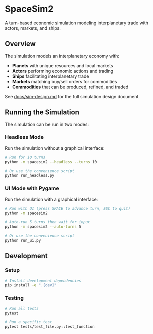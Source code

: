 # SpaceSim2

A turn-based economic simulation modeling interplanetary trade with actors, markets, and ships.

## Overview

The simulation models an interplanetary economy with:
- **Planets** with unique resources and local markets
- **Actors** performing economic actions and trading
- **Ships** facilitating interplanetary trade
- **Markets** matching buy/sell orders for commodities
- **Commodities** that can be produced, refined, and traded

See [docs/sim-design.md](docs/sim-design.md) for the full simulation design document.

## Running the Simulation

The simulation can be run in two modes:

### Headless Mode

Run the simulation without a graphical interface:

```bash
# Run for 10 turns
python -m spacesim2 --headless --turns 10

# Or use the convenience script
python run_headless.py
```

### UI Mode with Pygame

Run the simulation with a graphical interface:

```bash
# Run with UI (press SPACE to advance turn, ESC to quit)
python -m spacesim2

# Auto-run 5 turns then wait for input
python -m spacesim2 --auto-turns 5

# Or use the convenience script
python run_ui.py
```

## Development

### Setup

```bash
# Install development dependencies
pip install -e ".[dev]"
```

### Testing

```bash
# Run all tests
pytest

# Run a specific test
pytest tests/test_file.py::test_function
```